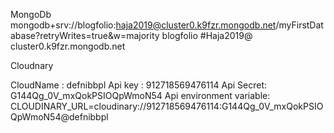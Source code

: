 
MongoDb
mongodb+srv://blogfolio:haja2019@cluster0.k9fzr.mongodb.net/myFirstDatabase?retryWrites=true&w=majority
blogfolio
#Haja2019@
cluster0.k9fzr.mongodb.net

Cloudnary


CloudName :    defnibbpl
Api key :  912718569476114
Api Secret:  G144Qg_0V_mxQokPSIOQpWmoN54
Api environment variable: CLOUDINARY_URL=cloudinary://912718569476114:G144Qg_0V_mxQokPSIOQpWmoN54@defnibbpl
